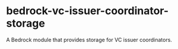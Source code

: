 # bedrock-vc-issuer-coordinator-storage
A Bedrock module that provides storage for VC issuer coordinators.
